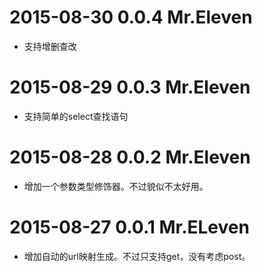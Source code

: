 # 2015-08-30 0.0.4 Mr.Eleven

* 支持增删查改

# 2015-08-29 0.0.3 Mr.Eleven

* 支持简单的select查找语句

# 2015-08-28 0.0.2 Mr.Eleven

* 增加一个参数类型修饰器。不过貌似不太好用。

# 2015-08-27 0.0.1 Mr.ELeven

* 增加自动的url映射生成。不过只支持get，没有考虑post。


